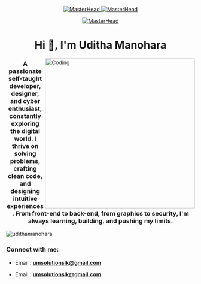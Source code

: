 <p align="center">
  <a href="https://rishavchanda.io">
    <img src="https://i.imgur.com/YvhkzZL.png" alt="MasterHead">
    <img src="https://user-images.githubusercontent.com/74038190/212284115-f47cd8ff-2ffb-4b04-b5bf-4d1c14c0247f.gif" alt="MasterHead">
  </a>
</p>
<p align="center">
  <a href="https://rishavchanda.io">
    <img src="https://user-images.githubusercontent.com/74038190/212284115-f47cd8ff-2ffb-4b04-b5bf-4d1c14c0247f.gif" alt="MasterHead">
  </a>
</p>
<h1 align="center">Hi 👋, I'm Uditha Manohara</h1>
<img align="right" alt="Coding" width="400" src="https://user-images.githubusercontent.com/74038190/219923809-b86dc415-a0c2-4a38-bc88-ad6cf06395a8.gif">
<h3 align="center">A passionate self-taught developer, designer, and cyber enthusiast, constantly exploring the digital world. I thrive on solving problems, crafting clean code, and designing intuitive experiences. From front-end to back-end, from graphics to security, I'm always learning, building, and pushing my limits.</h3>


<p align="left"> <img src="https://komarev.com/ghpvc/?username=udithamanohara&label=Profile%20views&color=0e75b6&style=flat" alt="udithamanohara" /> </p>


<h3 align="left">Connect with me:</h3>
<p align="left">
  
-  Email : **umsolutionslk@gmail.com**

-  Email : **umsolutionslk@gmail.com**
</p>
